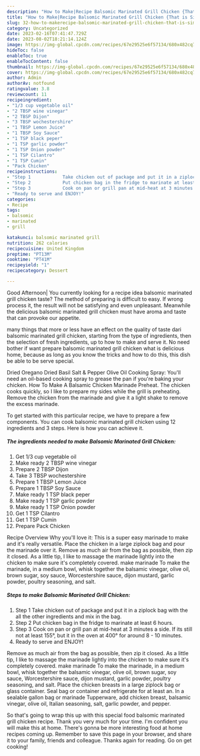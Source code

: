 ```yaml
---
description: "How to Make|Recipe Balsomic Marinated Grill Chicken {That is Simple"
title: "How to Make|Recipe Balsomic Marinated Grill Chicken {That is Simple"
slug: 32-how-to-makerecipe-balsomic-marinated-grill-chicken-that-is-simple
category: Uncategorized
date: 2023-02-16T07:41:47.729Z
date: 2023-08-02T18:21:14.124Z
image: https://img-global.cpcdn.com/recipes/67e29525e6f57134/680x482cq70/balsomic-marinated-grill-chicken-recipe-main-photo.jpg
hideToc: false
enableToc: true
enableTocContent: false
thumbnail: https://img-global.cpcdn.com/recipes/67e29525e6f57134/680x482cq70/balsomic-marinated-grill-chicken-recipe-main-photo.jpg
cover: https://img-global.cpcdn.com/recipes/67e29525e6f57134/680x482cq70/balsomic-marinated-grill-chicken-recipe-main-photo.jpg
author: Admin
authorAv: notfound
ratingvalue: 3.8
reviewcount: 11
recipeingredient:
- "1/3 cup vegetable oil"
- "2 TBSP wine vinegar"
- "2 TBSP Dijon"
- "3 TBSP wochestershire"
- "1 TBSP Lemon Juice"
- "1 TBSP Soy Sauce"
- "1 TSP black peper"
- "1 TSP garlic powder"
- "1 TSP Onion powder"
- "1 TSP Cilantro"
- "1 TSP Cumin"
- "Pack Chicken"
recipeinstructions:
- "Step 1            Take chicken out of package and put it in a ziplock bag with the all the other ingredients and mix in the bag."
- "Step 2            Put chicken bag in the fridge to marinate at least 6 hours."
- "Step 3            Cook on pan or grill pan at mid-heat at 3 minutes a side. If its still not at least 155°, but it in the oven at 400° for around 8 - 10 minutes."
- "Ready to serve and ENJOY!"
categories:
- Recipe
tags:
- balsomic
- marinated
- grill

katakunci: balsomic marinated grill 
nutrition: 262 calories
recipecuisine: United Kingdom
preptime: "PT13M"
cooktime: "PT41M"
recipeyield: "1"
recipecategory: Dessert

---
```



Good Afternoon| You currently looking for a recipe idea balsomic marinated grill chicken taste? The method of preparing is difficult to easy. If wrong process it, the result will not be satisfying and even unpleasant. Meanwhile the delicious balsomic marinated grill chicken must have aroma and taste that can provoke our appetite.






many things that more or less have an effect on the quality of taste dari balsomic marinated grill chicken, starting from the type of ingredients, then the selection of fresh ingredients, up to how to make and serve it. No need bother if want prepare balsomic marinated grill chicken what is delicious home, because as long as you know the tricks and how to do this, this dish be able to be serve  special.


Dried Oregano Dried Basil Salt &amp; Pepper Olive Oil Cooking Spray: You&#39;ll need an oil-based cooking spray to grease the pan if you&#39;re baking your chicken. How To Make A Balsamic Chicken Marinade Preheat. The chicken cooks quickly, so I like to prepare my sides while the grill is preheating. Remove the chicken from the marinade and give it a light shake to remove the excess marinade.


To get started with this particular recipe, we have to prepare a few components. You can cook balsomic marinated grill chicken using 12 ingredients and 3 steps. Here is how you can achieve it.

<!--inarticleads1-->

##### The ingredients needed to make Balsomic Marinated Grill Chicken:

1. Get 1/3 cup vegetable oil
1. Make ready 2 TBSP wine vinegar
1. Prepare 2 TBSP Dijon
1. Take 3 TBSP wochestershire
1. Prepare 1 TBSP Lemon Juice
1. Prepare 1 TBSP Soy Sauce
1. Make ready 1 TSP black peper
1. Make ready 1 TSP garlic powder
1. Make ready 1 TSP Onion powder
1. Get 1 TSP Cilantro
1. Get 1 TSP Cumin
1. Prepare Pack Chicken


Recipe Overview Why you&#39;ll love it: This is a super easy marinade to make and it&#39;s really versatile. Place the chicken in a large ziplock bag and pour the marinade over it. Remove as much air from the bag as possible, then zip it closed. As a little tip, I like to massage the marinade lightly into the chicken to make sure it&#39;s completely covered. make marinade To make the marinade, in a medium bowl, whisk together the balsamic vinegar, olive oil, brown sugar, soy sauce, Worcestershire sauce, dijon mustard, garlic powder, poultry seasoning, and salt. 

<!--inarticleads2-->

##### Steps to make Balsomic Marinated Grill Chicken:

1. Step 1            Take chicken out of package and put it in a ziplock bag with the all the other ingredients and mix in the bag.
1. Step 2            Put chicken bag in the fridge to marinate at least 6 hours.
1. Step 3            Cook on pan or grill pan at mid-heat at 3 minutes a side. If its still not at least 155°, but it in the oven at 400° for around 8 - 10 minutes.
1. Ready to serve and ENJOY!

Remove as much air from the bag as possible, then zip it closed. As a little tip, I like to massage the marinade lightly into the chicken to make sure it&#39;s completely covered. make marinade To make the marinade, in a medium bowl, whisk together the balsamic vinegar, olive oil, brown sugar, soy sauce, Worcestershire sauce, dijon mustard, garlic powder, poultry seasoning, and salt. Place the chicken breasts in a large ziplock bag or glass container. Seal bag or container and refrigerate for at least an. In a sealable gallon bag or marinade Tupperware, add chicken breast, balsamic vinegar, olive oil, Italian seasoning, salt, garlic powder, and pepper. 

So that's going to wrap this up with this special food balsomic marinated grill chicken recipe. Thank you very much for your time. I'm confident you will make this at home. There's gonna be more interesting food at home recipes coming up. Remember to save this page in your browser, and share it to your family, friends and colleague. Thanks again for reading. Go on get cooking!
